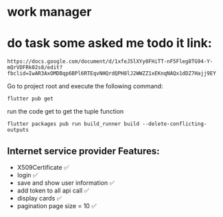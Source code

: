 # work manager 

# do task some asked me todo it link:
```
https://docs.google.com/document/d/1xfeJ5lXYy0FHiTT-nF5Fleg8TG94-Y-mQrVDFRk02s8/edit?fbclid=IwAR3AxOMDBqp6BPl6RTEqvNHQrdQPH8lJ2WWZZ1xEKnqNAQx1dDZ7Hajj9EY
```

Go to project root and execute the following command:

```
flutter pub get 
```

run the code get to get the tuple function

```
flutter packages pub run build_runner build --delete-conflicting-outputs
```

## Internet service provider Features:

* X509Certificate ✅
* login ✅
* save and show user information ✅
* add token to all api call ✅
* display cards ✅
* pagination page size = 10 ✅
